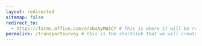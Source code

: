 ```yaml
---
layout: redirected
sitemap: false
redirect_to:
  - https://forms.office.com/e/vbxAyMWiCY # This is where it will be redirected  - must be a complete url and a space after the -
permalink: /transportsurvey # this is the shortlink that we will create the / is required - MUST MATCH the name of the file amd a space after the :
---
```

